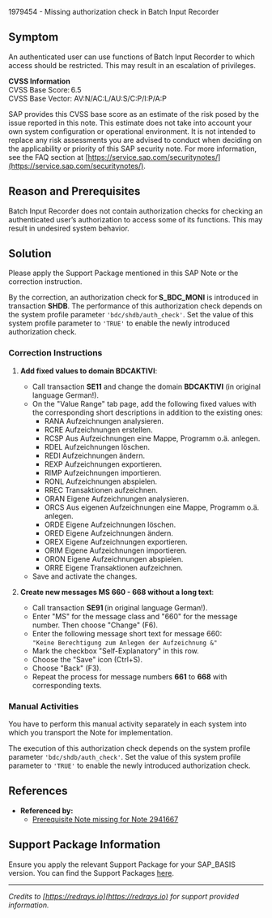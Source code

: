 1979454 - Missing authorization check in Batch Input Recorder

## Symptom

An authenticated user can use functions of Batch Input Recorder to which access should be restricted. This may result in an escalation of privileges.

**CVSS Information**  
CVSS Base Score: 6.5  
CVSS Base Vector: AV:N/AC:L/AU:S/C:P/I:P/A:P

SAP provides this CVSS base score as an estimate of the risk posed by the issue reported in this note. This estimate does not take into account your own system configuration or operational environment. It is not intended to replace any risk assessments you are advised to conduct when deciding on the applicability or priority of this SAP security note. For more information, see the FAQ section at [https://service.sap.com/securitynotes/](https://service.sap.com/securitynotes/).

## Reason and Prerequisites

Batch Input Recorder does not contain authorization checks for checking an authenticated user’s authorization to access some of its functions. This may result in undesired system behavior.

## Solution

Please apply the Support Package mentioned in this SAP Note or the correction instruction.

By the correction, an authorization check for **S_BDC_MONI** is introduced in transaction **SHDB**. The performance of this authorization check depends on the system profile parameter `'bdc/shdb/auth_check'`. Set the value of this system profile parameter to `'TRUE'` to enable the newly introduced authorization check.

### Correction Instructions

1. **Add fixed values to domain BDCAKTIVI**:
   - Call transaction **SE11** and change the domain **BDCAKTIVI** (in original language German!).
   - On the "Value Range" tab page, add the following fixed values with the corresponding short descriptions in addition to the existing ones:
     - RANA Aufzeichnungen analysieren.
     - RCRE Aufzeichnungen erstellen.
     - RCSP Aus Aufzeichnungen eine Mappe, Programm o.ä. anlegen.
     - RDEL Aufzeichnungen löschen.
     - REDI Aufzeichnungen ändern.
     - REXP Aufzeichnungen exportieren.
     - RIMP Aufzeichnungen importieren.
     - RONL Aufzeichnungen abspielen.
     - RREC Transaktionen aufzeichnen.
     - ORAN Eigene Aufzeichnungen analysieren.
     - ORCS Aus eigenen Aufzeichnungen eine Mappe, Programm o.ä. anlegen.
     - ORDE Eigene Aufzeichnungen löschen.
     - ORED Eigene Aufzeichnungen ändern.
     - OREX Eigene Aufzeichnungen exportieren.
     - ORIM Eigene Aufzeichnungen importieren.
     - ORON Eigene Aufzeichnungen abspielen.
     - ORRE Eigene Transaktionen aufzeichnen.
   - Save and activate the changes.

2. **Create new messages MS 660 - 668 without a long text**:
   - Call transaction **SE91** (in original language German!).
   - Enter "MS" for the message class and "660" for the message number. Then choose "Change" (F6).
   - Enter the following message short text for message 660:  
     `"Keine Berechtigung zum Anlegen der Aufzeichnung &"`
   - Mark the checkbox "Self-Explanatory" in this row.
   - Choose the "Save" icon (Ctrl+S).
   - Choose "Back" (F3).
   - Repeat the process for message numbers **661** to **668** with corresponding texts.

### Manual Activities

You have to perform this manual activity separately in each system into which you transport the Note for implementation.

The execution of this authorization check depends on the system profile parameter `'bdc/shdb/auth_check'`. Set the value of this system profile parameter to `'TRUE'` to enable the newly introduced authorization check.

## References

- **Referenced by:**  
  - [Prerequisite Note missing for Note 2941667](https://me.sap.com/notes/2983159)

## Support Package Information

Ensure you apply the relevant Support Package for your SAP_BASIS version. You can find the Support Packages [here](https://me.sap.com/supportpackage/SAPKB70032).

---

*Credits to [https://redrays.io](https://redrays.io) for support provided information.*